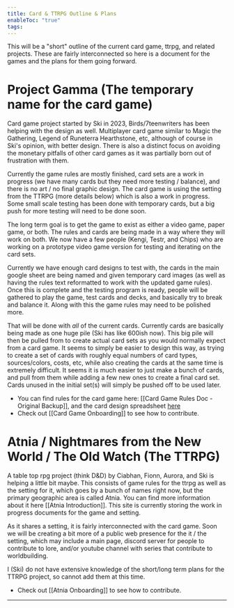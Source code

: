 ```yaml
---
title: Card & TTRPG Outline & Plans
enableToc: "true"
tags:
---
```

This will be a "short" outline of the current card game, ttrpg, and related projects. These are fairly interconnected so here is a document for the games and the plans for them going forward.

# Project Gamma (The temporary name for the card game)

Card game project started by Ski in 2023, Birds/7teenwriters has been helping with the design as well. Multiplayer card game similar to Magic the Gathering, Legend of Runeterra Hearthstone, etc, although of course in Ski's opinion, with better design. There is also a distinct focus on avoiding the monetary pitfalls of other card games as it was partially born out of frustration with them. 

Currently the game rules are mostly finished, card sets are a work in progress (we have many cards but they need more testing / balance), and there is no art / no final graphic design. The card game is using the setting from the TTRPG (more details below) which is also a work in progress. Some small scale testing has been done with temporary cards, but a big push for more testing will need to be done soon.

The long term goal is to get the game to exist as either a video game, paper game, or both. The rules and cards are being made in a way where they will work on both. We now have a few people (Kengi, Testr, and Chips) who are working on a prototype video game version for testing and iterating on the card sets.

Currently we have enough card designs to test with, the cards in the main google sheet are being named and given temporary card images (as well as having the rules text reformatted to work with the updated game rules). Once this is complete and the testing program is ready, people will be gathered to play the game, test cards and decks, and basically try to break and balance it. Along with this the game rules may need to be polished more.

That will be done with *all* of the current cards. Currently cards are basically being made as one huge pile (Ski has like 600ish now). This big pile will then be pulled from to create actual card sets as you would normally expect from a card game. It seems to simply be easier to design this way, as trying to create a set of cards with roughly equal numbers of card types, sources/colors, costs, etc, while also creating the cards at the same time is extremely difficult. It seems it is much easier to just make a bunch of cards, and pull from them while adding a few new ones to create a final card set. Cards unused in the initial set(s) will simply be pushed off to be used later.

- You can find rules for the card game here: [[Card Game Rules Doc - Original Backup]], and the card design spreadsheet [here](https://docs.google.com/spreadsheets/d/1v2kB2lh71D9G-9cLPd3Aqkp0UxqjCQWOMH--ha0lmy0/edit?gid=1256812815#gid=1256812815)
- Check out [[Card Game Onboarding]] to see how to contribute.
# Atnia / Nightmares from the New World / The Old Watch (The TTRPG)

A table top rpg project (think D&D) by Ciabhan, Fionn, Aurora, and Ski is helping a little bit maybe. This consists of game rules for the ttrpg as well as the setting for it, which goes by a bunch of names right now, but the primary geographic area is called Atnia. You can find more information about it here [[Atnia Introduction]]. This site is currently storing the work in progress documents for the game and setting.

As it shares a setting, it is fairly interconnected with the card game. Soon we will be creating a bit more of a public web presence for the it / the setting, which may include a main page, discord server for people to contribute to lore, and/or youtube channel with series that contribute to worldbuilding.

I (Ski) do not have extensive knowledge of the short/long term plans for the TTRPG project, so cannot add them at this time.

- Check out [[Atnia Onboarding]] to see how to contribute.

---
